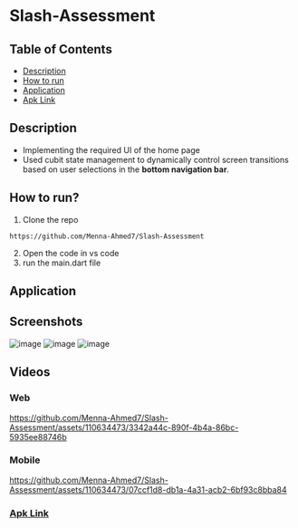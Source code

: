 # Slash-Assessment
## Table of Contents
- [Description](#Description)
- [How to run](#How-to-run)
- [Application](#Application)
- [Apk Link](#App-Link)
  
## Description <a name = "Description"></a>
* Implementing the required UI of the home page
* Used cubit state management to dynamically control screen transitions based on user selections in the **bottom navigation bar**.
## How to run? <a name = "How-to-run"></a>
1. Clone the repo
```
https://github.com/Menna-Ahmed7/Slash-Assessment
```
2. Open the code in vs code
3. run the main.dart file
## Application  <a name = "Application"></a>
## Screenshots
![image](https://github.com/Menna-Ahmed7/Slash-Assessment/assets/110634473/b4c3dfcc-c39e-45f2-8b06-c3db2cde292d)
![image](https://github.com/Menna-Ahmed7/Slash-Assessment/assets/110634473/c59c6726-532d-4958-b739-52f08fe8aae5)
![image](https://github.com/Menna-Ahmed7/Slash-Assessment/assets/110634473/9fd1fe27-d61b-4f9a-b5d4-f2276ec74f8f)
## Videos
### Web
https://github.com/Menna-Ahmed7/Slash-Assessment/assets/110634473/3342a44c-890f-4b4a-86bc-5935ee88746b
### Mobile
https://github.com/Menna-Ahmed7/Slash-Assessment/assets/110634473/07ccf1d8-db1a-4a31-acb2-6bf93c8bba84
### [Apk Link](https://drive.google.com/file/d/14hGQA14cHjoSvVUeH2tjgvhSLJIqR-1v/view?usp=sharing) <a name = "App-Link"></a>


